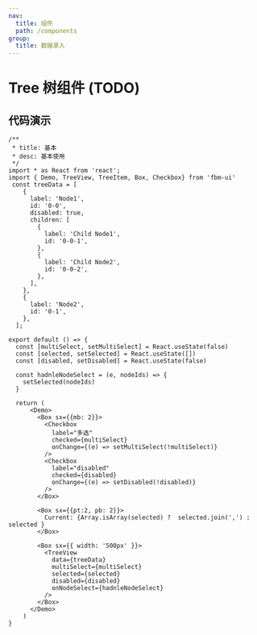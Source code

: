 ```yaml
---
nav:
  title: 组件
  path: /components
group:
  title: 数据录入
---
```


#  Tree 树组件 (TODO)
## 代码演示

```tsx
/**
 * title: 基本
 * desc: 基本使用
 */
import * as React from 'react';
import { Demo, TreeView, TreeItem, Box, Checkbox} from 'fbm-ui'
 const treeData = [
    {
      label: 'Node1',
      id: '0-0',
      disabled: true,
      children: [
        {
          label: 'Child Node1',
          id: '0-0-1',
        },
        {
          label: 'Child Node2',
          id: '0-0-2',
        },
      ],
    },
    {
      label: 'Node2',
      id: '0-1',
    },
  ];

export default () => {
  const [multiSelect, setMultiSelect] = React.useState(false)
  const [selected, setSelected] = React.useState([])
  const [disabled, setDisabled] = React.useState(false)

  const hadnleNodeSelect = (e, nodeIds) => {
    setSelected(nodeIds)
  }

  return (
      <Demo>
        <Box sx={{mb: 2}}>
          <Checkbox 
            label="多选"
            checked={multiSelect}
            onChange={(e) => setMultiSelect(!multiSelect)} 
          />
          <Checkbox 
            label="disabled"
            checked={disabled}
            onChange={(e) => setDisabled(!disabled)} 
          />
        </Box>

        <Box sx={{pt:2, pb: 2}}>
          Current: {Array.isArray(selected) ?  selected.join(',') : selected }
        </Box>
      
        <Box sx={{ width: '500px' }}>
          <TreeView 
            data={treeData}
            multiSelect={multiSelect}
            selected={selected}
            disabled={disabled}
            onNodeSelect={hadnleNodeSelect}
          />
        </Box>
      </Demo>
    )
}
```

<!-- ```tsx
/**
 * title: 定制额外节点
 * desc: 为 TreeViwe 设置 renderExtra 可以自定义树节点的展示。
 */
import * as React from 'react';
import { Demo, TreeView, TreeItem, Box, Checkbox, AddIcon } from 'fbm-ui'
 const treeData = [
    {
      label: 'Node1',
      id: '0-0',
      disabled: true,
      children: [
        {
          label: 'Child Node1',
          id: '0-0-1',
        },
        {
          label: 'Child Node2',
          id: '0-0-2',
        },
      ],
    },
    {
      label: 'Node2',
      id: '0-1',
    },
  ];

export default () => {
  const [multiSelect, setMultiSelect] = React.useState(false)
  const [selected, setSelected] = React.useState([])
  const [disabled, setDisabled] = React.useState(false)

  const hadnleNodeSelect = (e, nodeIds) => {
    setSelected(nodeIds)
  }

  return (
      <Demo>
        <Box sx={{ width: '500px' }}>
          <TreeView 
            data={treeData}
            selected={selected}
            disabled={disabled}
            onNodeSelect={hadnleNodeSelect}
            renderExtra={() => {
              return (
                <span>
                  <AddIcon />
                </span>
              )
            }}
          />
        </Box>
      </Demo>
    )
}
``` -->



<!-- 
```tsx
/**
 * title: 定制节点
 * desc: 
 */
import * as React from 'react';
import { Demo, TreeView, TreeItem, Box, AddIcon, MinusIcon } from 'fbm-ui'

export default () => {
 const [selected, setSelected ] = React.useState([])
 const treeData = [
    {
      label: 'Node1',
      id: '0-0',
      children: [
        {
          label: 'Child Node1',
          id: '0-0-1',
        },
        {
          label: 'Child Node2',
          id: '0-0-2',
        },
      ],
    },
    {
      label: 'Node2',
      id: '0-1',
    },
  ];

  const hadnleNodeSelect = (e, nodeIds, ...arg) => {
    setSelected(nodeIds)
  }


  const renderTreeItemContent = ({ icon, nodeId, selected, expanded, handleSelection, handleExpansion }) => {
    return (
      <Box 
        sx={{ 
          color: selected ?  '#4caf50' :  'rgba(0, 0, 0, 0.86)',
          display: 'flex', 
          alignItems: 'center',
          pt: 1,
          pb: 1
        }}
      >
        <span onClick={handleExpansion}>{icon}</span>
        <span onClick={handleSelection}>{nodeId}</span>
      </Box>
    )
  }

  return (
    <Demo>
      Current: {selected.join(',')}
      <Box sx={{ width: '500px' }}>
        <TreeView 
          multiSelect
          defaultCollapseIcon={<MinusIcon /> }
          defaultExpandIcon={ <AddIcon />}
          selected={selected}
          data={treeData}
          onNodeSelect={hadnleNodeSelect}
          renderTreeItemContent={renderTreeItemContent}
        />
      </Box>
    </Demo>
  )
}
```

```tsx
/**
 * title: 搜索树
 * desc: 
 */
import * as React from 'react';
import { Demo, TreeView, Input, Box } from 'fbm-ui'

const TreeData = [
  {
    title: 'Trunk 0-0',
    key: '0-0',
    children: [
      {
        title: 'Branch 0-0-1',
        key: '0-0-1',
        children: [
          {
            title: 'Leaf 0-0-1-1',
            key: '0-0-1-1',
          },
          {
            title: 'Leaf 0-0-1-2',
            key: '0-0-1-2',
          },
        ],
      },
    ],
  },
  {
    title: 'Trunk 0-1',
    key: '0-1',
    children: [
      {
        title: 'Branch 0-1-1',
        key: '0-1-1',
        children: [
          {
            title: 'Leaf 0-1-1-0',
            key: '0-1-1-0',
          },
        ],
      },
      {
        title: 'Branch 0-1-2',
        key: '0-1-2',
        children: [
          {
            title: 'Leaf 0-1-2-0',
            key: '0-1-2-0',
          },
        ],
      },
    ],
  },
];

function searchData(inputValue) {
  const loop = (data) => {
    const result = [];
    data.forEach((item) => {
      if (item.title.toLowerCase().indexOf(inputValue.toLowerCase()) > -1) {
        result.push({ ...item });
      } else if (item.children) {
        const filterData = loop(item.children);

        if (filterData.length) {
          result.push({ ...item, children: filterData });
        }
      }
    });
    return result;
  };

  return loop(TreeData);
}


export default () => {
  const [selected, setSelected ] = React.useState([])
  const [treeData, setTreeData] = React.useState(TreeData);
  const [inputValue, setInputValue] = React.useState('');

   React.useEffect(() => {
    if (!inputValue) {
      setTreeData(TreeData);
    } else {
      const result = searchData(inputValue);
      console.log(result)
      setTreeData(result);
    }
  }, [inputValue]);

  return (
    <Demo>
      <Input value={inputValue} onChange={(e) => setInputValue(e.target.value)}/>

      <Box sx={{ width: '500px' }}>
        <TreeView 
          getNodeLabel={(nd) => nd.title}
          getNodeId={(nd) => nd.key}
          data={treeData}
        />
      </Box>
    </Demo>
  )
}
``` -->
